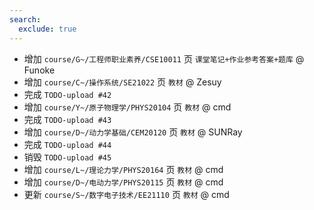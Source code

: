 ```yaml
---
search:
  exclude: true
---
```


- 增加 `course/G~/工程师职业素养/CSE10011` 页 `课堂笔记+作业参考答案+题库` @ Funoke
- 增加 `course/C~/操作系统/SE21022` 页 `教材` @ Zesuy
- 完成 `TODO-upload #42`
- 增加 `course/Y~/原子物理学/PHYS20104` 页 `教材` @ cmd
- 完成 `TODO-upload #43`
- 增加 `course/D~/动力学基础/CEM20120` 页 `教材` @ SUNRay
- 完成 `TODO-upload #44`
- 销毁 `TODO-upload #45`
- 增加 `course/L~/理论力学/PHYS20164` 页 `教材` @ cmd
- 增加 `course/D~/电动力学/PHYS20115` 页 `教材` @ cmd
- 更新 `course/S~/数字电子技术/EE21110` 页 `教材` @ cmd
